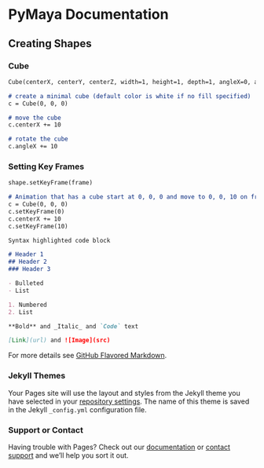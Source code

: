 # PyMaya Documentation

## Creating Shapes

### Cube

```markdown
Cube(centerX, centerY, centerZ, width=1, height=1, depth=1, angleX=0, angleY=0, angleZ=0, fill=rgb(#, #, #))

# create a minimal cube (default color is white if no fill specified)
c = Cube(0, 0, 0)

# move the cube
c.centerX += 10

# rotate the cube
c.angleX += 10
```

### Setting Key Frames
```markdown
shape.setKeyFrame(frame)

# Animation that has a cube start at 0, 0, 0 and move to 0, 0, 10 on frame 10
c = Cube(0, 0, 0)
c.setKeyFrame(0)
c.centerX += 10
c.setKeyFrame(10)
```



```markdown
Syntax highlighted code block

# Header 1
## Header 2
### Header 3

- Bulleted
- List

1. Numbered
2. List

**Bold** and _Italic_ and `Code` text

[Link](url) and ![Image](src)
```

For more details see [GitHub Flavored Markdown](https://guides.github.com/features/mastering-markdown/).

### Jekyll Themes

Your Pages site will use the layout and styles from the Jekyll theme you have selected in your [repository settings](https://github.com/chrismgeorge/PyMaya/settings). The name of this theme is saved in the Jekyll `_config.yml` configuration file.

### Support or Contact

Having trouble with Pages? Check out our [documentation](https://help.github.com/categories/github-pages-basics/) or [contact support](https://github.com/contact) and we’ll help you sort it out.
